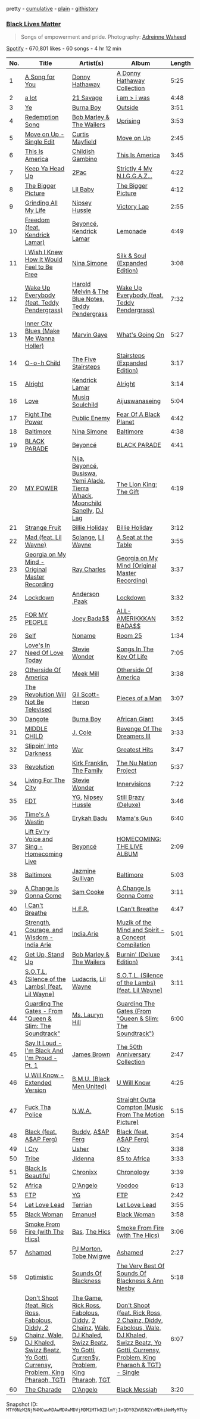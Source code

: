 pretty - [cumulative](/playlists/cumulative/37i9dQZF1DWWAqc46ZJdZf.md) - [plain](/playlists/plain/37i9dQZF1DWWAqc46ZJdZf) - [githistory](https://github.githistory.xyz/mackorone/spotify-playlist-archive/blob/main/playlists/plain/37i9dQZF1DWWAqc46ZJdZf)

### [Black Lives Matter](https://open.spotify.com/playlist/37i9dQZF1DWWAqc46ZJdZf)

> Songs of empowerment and pride\. Photography: <a href="https://www.instagram.com/waheedpix/">Adreinne Waheed</a>

[Spotify](https://open.spotify.com/user/spotify) - 670,801 likes - 60 songs - 4 hr 12 min

| No. | Title | Artist(s) | Album | Length |
|---|---|---|---|---|
| 1 | [A Song for You](https://open.spotify.com/track/57IHG8x8BiqKHanYQk92ji) | [Donny Hathaway](https://open.spotify.com/artist/0HU0U9kdXEHZVxUNbuQe8S) | [A Donny Hathaway Collection](https://open.spotify.com/album/2D2sMtTf1Db5bkSRGvWGKB) | 5:25 |
| 2 | [a lot](https://open.spotify.com/track/2t8yVaLvJ0RenpXUIAC52d) | [21 Savage](https://open.spotify.com/artist/1URnnhqYAYcrqrcwql10ft) | [i am > i was](https://open.spotify.com/album/007DWn799UWvfY1wwZeENR) | 4:48 |
| 3 | [Ye](https://open.spotify.com/track/3FskQrDXcY24ur2fCvz35O) | [Burna Boy](https://open.spotify.com/artist/3wcj11K77LjEY1PkEazffa) | [Outside](https://open.spotify.com/album/26du6obYLeY1vf6xIJ1l0D) | 3:51 |
| 4 | [Redemption Song](https://open.spotify.com/track/26PwuMotZqcczKLHi4Htz3) | [Bob Marley & The Wailers](https://open.spotify.com/artist/2QsynagSdAqZj3U9HgDzjD) | [Uprising](https://open.spotify.com/album/321q9p7PELvzcFAWxml7VX) | 3:53 |
| 5 | [Move on Up \- Single Edit](https://open.spotify.com/track/0MHXrqn909p0LRTPsNsGEi) | [Curtis Mayfield](https://open.spotify.com/artist/2AV6XDIs32ofIJhkkDevjm) | [Move on Up](https://open.spotify.com/album/2EwoYRFQRJqw7BTVG6GlTw) | 2:45 |
| 6 | [This Is America](https://open.spotify.com/track/0b9oOr2ZgvyQu88wzixux9) | [Childish Gambino](https://open.spotify.com/artist/73sIBHcqh3Z3NyqHKZ7FOL) | [This Is America](https://open.spotify.com/album/7arx9qPJexCsDz67El4qvk) | 3:45 |
| 7 | [Keep Ya Head Up](https://open.spotify.com/track/0XRbYXQUymj9SJkrr8YK5B) | [2Pac](https://open.spotify.com/artist/1ZwdS5xdxEREPySFridCfh) | [Strictly 4 My N.I.G.G.A.Z...](https://open.spotify.com/album/7FK1855C3n1Q0RKbmvl7ll) | 4:22 |
| 8 | [The Bigger Picture](https://open.spotify.com/track/44gRhRi2OhEf7moAUj6MD1) | [Lil Baby](https://open.spotify.com/artist/5f7VJjfbwm532GiveGC0ZK) | [The Bigger Picture](https://open.spotify.com/album/6ZTl8hHvYNuEg4Mk8yxz75) | 4:12 |
| 9 | [Grinding All My Life](https://open.spotify.com/track/3R9j8urSPiBbapNbyuSYkE) | [Nipsey Hussle](https://open.spotify.com/artist/0EeQBlQJFiAfJeVN2vT9s0) | [Victory Lap](https://open.spotify.com/album/6rcbbhcm8Os7EiVRHP9Aef) | 2:55 |
| 10 | [Freedom \(feat\. Kendrick Lamar\)](https://open.spotify.com/track/7aBxcRw77817BrkdPChAGY) | [Beyoncé](https://open.spotify.com/artist/6vWDO969PvNqNYHIOW5v0m), [Kendrick Lamar](https://open.spotify.com/artist/2YZyLoL8N0Wb9xBt1NhZWg) | [Lemonade](https://open.spotify.com/album/7dK54iZuOxXFarGhXwEXfF) | 4:49 |
| 11 | [I Wish I Knew How It Would Feel to Be Free](https://open.spotify.com/track/5CKHhg31HcYYhwUeeGqvhq) | [Nina Simone](https://open.spotify.com/artist/7G1GBhoKtEPnP86X2PvEYO) | [Silk & Soul \(Expanded Edition\)](https://open.spotify.com/album/2miVfa78vOd0o8Vbsgd7g3) | 3:08 |
| 12 | [Wake Up Everybody \(feat\. Teddy Pendergrass\)](https://open.spotify.com/track/5kQ2ZEav7TgUoLSLrm7h8S) | [Harold Melvin & The Blue Notes](https://open.spotify.com/artist/438JBZR1AR0l04AzcYW9gy), [Teddy Pendergrass](https://open.spotify.com/artist/68kACMx6A3D2BYiO056MeQ) | [Wake Up Everybody \(feat\. Teddy Pendergrass\)](https://open.spotify.com/album/1Wb0jUJH0wKwtqhfwoclU0) | 7:32 |
| 13 | [Inner City Blues \(Make Me Wanna Holler\)](https://open.spotify.com/track/5hReWjUHqPqkHi31G7izL4) | [Marvin Gaye](https://open.spotify.com/artist/3koiLjNrgRTNbOwViDipeA) | [What's Going On](https://open.spotify.com/album/2v6ANhWhZBUKkg6pJJBs3B) | 5:27 |
| 14 | [O\-o\-h Child](https://open.spotify.com/track/1rwGdnrtWnPYBipRrjnzEm) | [The Five Stairsteps](https://open.spotify.com/artist/3Inrg8cs8oc4q8oPES4a6S) | [Stairsteps \(Expanded Edition\)](https://open.spotify.com/album/7H8uLkHFuEqAWpLKBwbGvg) | 3:17 |
| 15 | [Alright](https://open.spotify.com/track/0ECs7wpW9157Tk5yBUGbE0) | [Kendrick Lamar](https://open.spotify.com/artist/2YZyLoL8N0Wb9xBt1NhZWg) | [Alright](https://open.spotify.com/album/3VHFFHjes58Bu52Kyec26i) | 3:14 |
| 16 | [Love](https://open.spotify.com/track/6uSa5iCMwPr10Ftpz8w09b) | [Musiq Soulchild](https://open.spotify.com/artist/3UVRliakQfa1pMWIsNuiZ8) | [Aijuswanaseing](https://open.spotify.com/album/2RmMKj20xouC3Mqq1CyZ3c) | 5:04 |
| 17 | [Fight The Power](https://open.spotify.com/track/1yo16b3u0lptm6Cs7lx4AD) | [Public Enemy](https://open.spotify.com/artist/6Mo9PoU6svvhgEum7wh2Nd) | [Fear Of A Black Planet](https://open.spotify.com/album/0aFNb4RDk2hmKKLa0bzXNz) | 4:42 |
| 18 | [Baltimore](https://open.spotify.com/track/39CyGKIFqMzSuynOR8uilD) | [Nina Simone](https://open.spotify.com/artist/7G1GBhoKtEPnP86X2PvEYO) | [Baltimore](https://open.spotify.com/album/4UjcMSiyv8QCiZ4O8gpzXS) | 4:38 |
| 19 | [BLACK PARADE](https://open.spotify.com/track/2qzUpSVI4NnPyWxbXwumTj) | [Beyoncé](https://open.spotify.com/artist/6vWDO969PvNqNYHIOW5v0m) | [BLACK PARADE](https://open.spotify.com/album/3MJxH055n52Rbm8RLlpJcN) | 4:41 |
| 20 | [MY POWER](https://open.spotify.com/track/7ia5l12mCvbQTeAnG1oYpg) | [Nija](https://open.spotify.com/artist/7f9KxQWD88MZrSY6jc0zoW), [Beyoncé](https://open.spotify.com/artist/6vWDO969PvNqNYHIOW5v0m), [Busiswa](https://open.spotify.com/artist/3RThWxnHbyN5Hvkr66eYj7), [Yemi Alade](https://open.spotify.com/artist/7fKO99ryLDo8VocdtVvwZW), [Tierra Whack](https://open.spotify.com/artist/4lPl9gqgox3JDiaJ1yklKh), [Moonchild Sanelly](https://open.spotify.com/artist/6aDX1jzNVAI9enlQzW0Pgw), [DJ Lag](https://open.spotify.com/artist/1svX5cMlY22N60RxwzeJNO) | [The Lion King: The Gift](https://open.spotify.com/album/552zi1M53PQAX5OH4FIdTx) | 4:19 |
| 21 | [Strange Fruit](https://open.spotify.com/track/1CTex49P0iWwzUGsMNjgaV) | [Billie Holiday](https://open.spotify.com/artist/1YzCsTRb22dQkh9lghPIrp) | [Billie Holiday](https://open.spotify.com/album/4MkdTflpaaGGcXb5vtOYRs) | 3:12 |
| 22 | [Mad \(feat\. Lil Wayne\)](https://open.spotify.com/track/22DHmfJa31hKpc2Lg0gVBV) | [Solange](https://open.spotify.com/artist/2auiVi8sUZo17dLy1HwrTU), [Lil Wayne](https://open.spotify.com/artist/55Aa2cqylxrFIXC767Z865) | [A Seat at the Table](https://open.spotify.com/album/3Yko2SxDk4hc6fncIBQlcM) | 3:55 |
| 23 | [Georgia on My Mind \- Original Master Recording](https://open.spotify.com/track/47mA6f44zxLtdATOoY7GjN) | [Ray Charles](https://open.spotify.com/artist/1eYhYunlNJlDoQhtYBvPsi) | [Georgia on My Mind \(Original Master Recording\)](https://open.spotify.com/album/77Qcn4aTbV27aarq2CHrGb) | 3:37 |
| 24 | [Lockdown](https://open.spotify.com/track/5oZps6mYqU5s7A4WjUZggJ) | [Anderson .Paak](https://open.spotify.com/artist/3jK9MiCrA42lLAdMGUZpwa) | [Lockdown](https://open.spotify.com/album/7x8QTmOI3zN1V5xOq3Jko5) | 3:32 |
| 25 | [FOR MY PEOPLE](https://open.spotify.com/track/7CzWRneYi3P7dZqJM0SkUs) | [Joey Bada$$](https://open.spotify.com/artist/2P5sC9cVZDToPxyomzF1UH) | [ALL\-AMERIKKKAN BADA$$](https://open.spotify.com/album/2ZmDoyNYarmubD4vTfwh6g) | 3:52 |
| 26 | [Self](https://open.spotify.com/track/0nKiPnnqn6bfn8sPOZJGs8) | [Noname](https://open.spotify.com/artist/1EpyA68dKpjf7jXmQL88Hy) | [Room 25](https://open.spotify.com/album/3mpA4v2tvEM5aAYtNGnbzD) | 1:34 |
| 27 | [Love's In Need Of Love Today](https://open.spotify.com/track/39sdlCugrGBsoC4Flos0HO) | [Stevie Wonder](https://open.spotify.com/artist/7guDJrEfX3qb6FEbdPA5qi) | [Songs In The Key Of Life](https://open.spotify.com/album/6YUCc2RiXcEKS9ibuZxjt0) | 7:05 |
| 28 | [Otherside Of America](https://open.spotify.com/track/3JBvJ9PwrYA1oeUzI3FMRI) | [Meek Mill](https://open.spotify.com/artist/20sxb77xiYeusSH8cVdatc) | [Otherside Of America](https://open.spotify.com/album/3ymsrdlosSeo8xbXlGNMoE) | 3:38 |
| 29 | [The Revolution Will Not Be Televised](https://open.spotify.com/track/7ni78Vjslqo2VxiDOahYlV) | [Gil Scott\-Heron](https://open.spotify.com/artist/0kEfub5RzlZOB2zGomqVSU) | [Pieces of a Man](https://open.spotify.com/album/3Iny1eqJMoqU1I1UoUbVQl) | 3:07 |
| 30 | [Dangote](https://open.spotify.com/track/07XZZTucIfMyOSnkF0GPWJ) | [Burna Boy](https://open.spotify.com/artist/3wcj11K77LjEY1PkEazffa) | [African Giant](https://open.spotify.com/album/34vlTd4355ddD4q9pPsoqF) | 3:45 |
| 31 | [MIDDLE CHILD](https://open.spotify.com/track/2b5scDVCDxVsLalecDLAo2) | [J\. Cole](https://open.spotify.com/artist/6l3HvQ5sa6mXTsMTB19rO5) | [Revenge Of The Dreamers III](https://open.spotify.com/album/2n3quCZ0anEa46j2IveacI) | 3:33 |
| 32 | [Slippin' Into Darkness](https://open.spotify.com/track/1jcTfIiBUz35bBqgHYItP6) | [War](https://open.spotify.com/artist/3ICyfoySNDZqtBVmaBT84I) | [Greatest Hits](https://open.spotify.com/album/2k28jFjuu7dR4jgUV6RHI3) | 3:47 |
| 33 | [Revolution](https://open.spotify.com/track/4xm2HjtDAdCobewPoaImT7) | [Kirk Franklin](https://open.spotify.com/artist/4akybxRTGHJZ1DXjLhJ1qu), [The Family](https://open.spotify.com/artist/0eV7uNHXarEGKmDzr5jPxp) | [The Nu Nation Project](https://open.spotify.com/album/2AipEP8KHGkhpQkhqBYTfH) | 5:37 |
| 34 | [Living For The City](https://open.spotify.com/track/3qvuhGBr6BSdGPQsdf2gLr) | [Stevie Wonder](https://open.spotify.com/artist/7guDJrEfX3qb6FEbdPA5qi) | [Innervisions](https://open.spotify.com/album/5jgI8Eminx9MmLBontDWq8) | 7:22 |
| 35 | [FDT](https://open.spotify.com/track/4nxSEcO1rK0wtYswNpMH2U) | [YG](https://open.spotify.com/artist/0A0FS04o6zMoto8OKPsDwY), [Nipsey Hussle](https://open.spotify.com/artist/0EeQBlQJFiAfJeVN2vT9s0) | [Still Brazy \(Deluxe\)](https://open.spotify.com/album/5xYelOucTX5yIB93L6CVo4) | 3:46 |
| 36 | [Time's A Wastin](https://open.spotify.com/track/6q8fYYujrQxXckq1tTtqqi) | [Erykah Badu](https://open.spotify.com/artist/7IfculRW2WXyzNQ8djX8WX) | [Mama's Gun](https://open.spotify.com/album/3cADvHRdKniF9ELCn1zbGH) | 6:40 |
| 37 | [Lift Ev'ry Voice and Sing \- Homecoming Live](https://open.spotify.com/track/0QRxJvOohS8yiGC1n98uFM) | [Beyoncé](https://open.spotify.com/artist/6vWDO969PvNqNYHIOW5v0m) | [HOMECOMING: THE LIVE ALBUM](https://open.spotify.com/album/35S1JCj5paIfElT2GODl6x) | 2:09 |
| 38 | [Baltimore](https://open.spotify.com/track/4OXVBbmqS1YoLTHrYYimuw) | [Jazmine Sullivan](https://open.spotify.com/artist/7gSjFKpVmDgC2MMsnN8CYq) | [Baltimore](https://open.spotify.com/album/0GB2QWABy8Uij9UIS1E10Z) | 5:03 |
| 39 | [A Change Is Gonna Come](https://open.spotify.com/track/0YfOnJWqmAKaUvEL1QcNop) | [Sam Cooke](https://open.spotify.com/artist/6hnWRPzGGKiapVX1UCdEAC) | [A Change Is Gonna Come](https://open.spotify.com/album/4IzTGWm7hiv0BpQAG7vWhI) | 3:11 |
| 40 | [I Can't Breathe](https://open.spotify.com/track/4CPszpSnlbgnQLIQYyzIR2) | [H.E.R.](https://open.spotify.com/artist/3Y7RZ31TRPVadSFVy1o8os) | [I Can't Breathe](https://open.spotify.com/album/2izdMqMVUz0VSg2jTZIdU5) | 4:47 |
| 41 | [Strength, Courage, and Wisdom \- India Arie](https://open.spotify.com/track/5yTu3MMxAPOUQzfR13mxI3) | [India.Arie](https://open.spotify.com/artist/7Gf3LSwa5hh8Cjo60WhVjC) | [Muzik of the Mind and Spirit \- a Concept Compilation](https://open.spotify.com/album/7ermETX1IloxCO80fX1poy) | 5:01 |
| 42 | [Get Up, Stand Up](https://open.spotify.com/track/5MVW8uIuNuL7CQ0RyyogHI) | [Bob Marley & The Wailers](https://open.spotify.com/artist/2QsynagSdAqZj3U9HgDzjD) | [Burnin' \(Deluxe Edition\)](https://open.spotify.com/album/5EZMcYc3xK0rlru83kHpUe) | 3:41 |
| 43 | [S.O.T.L\. \(Silence of the Lambs\) \[feat\. Lil Wayne\]](https://open.spotify.com/track/1tXCF7TwDnuHRgwQ63FeM5) | [Ludacris](https://open.spotify.com/artist/3ipn9JLAPI5GUEo4y4jcoi), [Lil Wayne](https://open.spotify.com/artist/55Aa2cqylxrFIXC767Z865) | [S.O.T.L\. \(Silence of the Lambs\) \[feat\. Lil Wayne\]](https://open.spotify.com/album/6xBCjXyKJPnuCXt7xb7MpL) | 3:11 |
| 44 | [Guarding The Gates \- From "Queen & Slim: The Soundtrack"](https://open.spotify.com/track/0vxTKTxKoTmljpT7gb4U1h) | [Ms\. Lauryn Hill](https://open.spotify.com/artist/2Mu5NfyYm8n5iTomuKAEHl) | [Guarding The Gates \(From "Queen & Slim: The Soundtrack"\)](https://open.spotify.com/album/5dLSIo9cqbNiSRZNw4C6am) | 6:00 |
| 45 | [Say It Loud \- I'm Black And I'm Proud \- Pt\. 1](https://open.spotify.com/track/5h8ve1B7Gr3k4W0WXAgLxE) | [James Brown](https://open.spotify.com/artist/7GaxyUddsPok8BuhxN6OUW) | [The 50th Anniversary Collection](https://open.spotify.com/album/1pHE92AvWAt4IIRUCVFnEl) | 2:47 |
| 46 | [U Will Know \- Extended Version](https://open.spotify.com/track/5bM3IhiYoYSK9VjAux2px8) | [B.M.U\. \(Black Men United\)](https://open.spotify.com/artist/6rb2nWF3vuIdxcT8Fci2v4) | [U Will Know](https://open.spotify.com/album/2mbDqpuAcNshFdztxXPBrz) | 4:25 |
| 47 | [Fuck Tha Police](https://open.spotify.com/track/3TE9GbcsnQrxUrqpdpb8I0) | [N.W.A.](https://open.spotify.com/artist/4EnEZVjo3w1cwcQYePccay) | [Straight Outta Compton \(Music From The Motion Picture\)](https://open.spotify.com/album/1rMnLDmzyEBRiCj7yoGK2n) | 5:15 |
| 48 | [Black \(feat\. A$AP Ferg\)](https://open.spotify.com/track/5We8lGFNpA1IkHAfIJU9XM) | [Buddy](https://open.spotify.com/artist/6PDLwWvgYNMfBRLqC1h5cJ), [A$AP Ferg](https://open.spotify.com/artist/5dHt1vcEm9qb8fCyLcB3HL) | [Black \(feat\. A$AP Ferg\)](https://open.spotify.com/album/0AiPybqmqPPW61dDdA8B7m) | 3:54 |
| 49 | [I Cry](https://open.spotify.com/track/3rDZ6pStaJhzk1mXjDyOfR) | [Usher](https://open.spotify.com/artist/23zg3TcAtWQy7J6upgbUnj) | [I Cry](https://open.spotify.com/album/1wztw3SRnkENNyMW2o5wmy) | 3:38 |
| 50 | [Tribe](https://open.spotify.com/track/3genAqdJAms2ifNFdbC4EO) | [Jidenna](https://open.spotify.com/artist/4TsHKU8l8Wq7n7OPVikirn) | [85 to Africa](https://open.spotify.com/album/238eVufzRziHuYLuBVZh1u) | 3:33 |
| 51 | [Black Is Beautiful](https://open.spotify.com/track/2hq1MJnuAPnJfNm3xGdqZp) | [Chronixx](https://open.spotify.com/artist/2oZcMYiKpjaA2Et5mU3RPP) | [Chronology](https://open.spotify.com/album/1w71axmi9UJfsKCdEqGdNm) | 3:39 |
| 52 | [Africa](https://open.spotify.com/track/6FTBZdL2sXXUSBXMwrQTut) | [D'Angelo](https://open.spotify.com/artist/336vr2M3Va0FjyvB55lJEd) | [Voodoo](https://open.spotify.com/album/2lO9yuuIDgBpSJzxTh3ai8) | 6:13 |
| 53 | [FTP](https://open.spotify.com/track/2RBsmtiaD90yNFtqkFjBVW) | [YG](https://open.spotify.com/artist/0A0FS04o6zMoto8OKPsDwY) | [FTP](https://open.spotify.com/album/03WHzx89aK1pKO9GZzlSH7) | 2:42 |
| 54 | [Let Love Lead](https://open.spotify.com/track/6ezWbOb22Pih3yFT0DTyUD) | [Terrian](https://open.spotify.com/artist/19TPpTWkgX13Qc2stbqVoP) | [Let Love Lead](https://open.spotify.com/album/5BEemxdbH4HsY8OHUTcL23) | 3:55 |
| 55 | [Black Woman](https://open.spotify.com/track/3SMd9iGyHF47xNZw3SXFPE) | [Emanuel](https://open.spotify.com/artist/4Dj6yFk1Y4v6J4jZyhtrZ7) | [Black Woman](https://open.spotify.com/album/3QPkK3geVdiICJtxxAnCZ2) | 3:58 |
| 56 | [Smoke From Fire \(with The Hics\)](https://open.spotify.com/track/1HVX9i2RIAIAzPeZrqqRiL) | [Bas](https://open.spotify.com/artist/70gP6Ry4Uo0Yx6uzPIdaiJ), [The Hics](https://open.spotify.com/artist/2XHJ36WzMJKpDk6fLl6lMo) | [Smoke From Fire \(with The Hics\)](https://open.spotify.com/album/0wui0K5vPI3iVI4DfRhGvw) | 3:06 |
| 57 | [Ashamed](https://open.spotify.com/track/7kvbLCrZv4aOz7oafDupzT) | [PJ Morton](https://open.spotify.com/artist/2FMOHE79X98yptp4RpPrt7), [Tobe Nwigwe](https://open.spotify.com/artist/3Qh89pgJeZq6d8uM1bTot3) | [Ashamed](https://open.spotify.com/album/0LqYqln7xmL7dcShJOCuxL) | 2:27 |
| 58 | [Optimistic](https://open.spotify.com/track/50ZXBncFpzrKw1QVjE2NN8) | [Sounds Of Blackness](https://open.spotify.com/artist/0a0l3QVhfMwQNAO4wPAmP9) | [The Very Best Of Sounds Of Blackness & Ann Nesby](https://open.spotify.com/album/6Hf7mK9rJuoZ0VTMkdkWsM) | 5:18 |
| 59 | [Don't Shoot \(feat\. Rick Ross, Fabolous, Diddy, 2 Chainz, Wale, DJ Khaled, Swizz Beatz, Yo Gotti, Currensy, Problem, King Pharaoh, TGT\)](https://open.spotify.com/track/4QV4EEYszD7HGrTo6PzX9K) | [The Game](https://open.spotify.com/artist/0NbfKEOTQCcwd6o7wSDOHI), [Rick Ross](https://open.spotify.com/artist/1sBkRIssrMs1AbVkOJbc7a), [Fabolous](https://open.spotify.com/artist/0YWxKQj2Go9CGHCp77UOyy), [Diddy](https://open.spotify.com/artist/59wfkuBoNyhDMQGCljbUbA), [2 Chainz](https://open.spotify.com/artist/17lzZA2AlOHwCwFALHttmp), [Wale](https://open.spotify.com/artist/67nwj3Y5sZQLl72VNUHEYE), [DJ Khaled](https://open.spotify.com/artist/0QHgL1lAIqAw0HtD7YldmP), [Swizz Beatz](https://open.spotify.com/artist/2cADQgiLMjNhbsfeN52Bf3), [Yo Gotti](https://open.spotify.com/artist/6Ha4aES39QiVjR0L2lwuwq), [Curren$y](https://open.spotify.com/artist/6X8WdFjrNhXATMDSs26aCc), [Problem](https://open.spotify.com/artist/0399oiMcmbOzzsYQDNYqxn), [King Pharaoh](https://open.spotify.com/artist/0YhjgNG9nohacei9aOwQJP), [TGT](https://open.spotify.com/artist/1lEXbUjKjHQ7uc9jFfEViJ) | [Don't Shoot \(feat\. Rick Ross, 2 Chainz, Diddy, Fabolous, Wale, DJ Khaled, Swizz Beatz, Yo Gotti, Currensy, Problem, King Pharaoh & TGT\) \- Single](https://open.spotify.com/album/095DHf81ijEEFRX1CWa1VH) | 6:07 |
| 60 | [The Charade](https://open.spotify.com/track/7gQzzsppcAezKh0HFjrG3q) | [D'Angelo](https://open.spotify.com/artist/336vr2M3Va0FjyvB55lJEd) | [Black Messiah](https://open.spotify.com/album/5Hfbag0SsHxafx1SySFSX6) | 3:20 |

Snapshot ID: `MTY0NzM2NjM4MCwwMDAwMDAwMDVjMDM1MTk0ZDlmYjIxODY0ZWU5N2YxMDhiNmMyMTUy`
